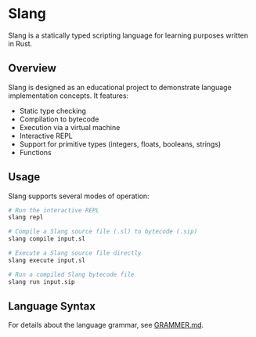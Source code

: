 # Slang

Slang is a statically typed scripting language for learning purposes written in Rust.

## Overview

Slang is designed as an educational project to demonstrate language implementation concepts. It features:

- Static type checking
- Compilation to bytecode
- Execution via a virtual machine
- Interactive REPL
- Support for primitive types (integers, floats, booleans, strings)
- Functions

## Usage

Slang supports several modes of operation:

```bash
# Run the interactive REPL
slang repl

# Compile a Slang source file (.sl) to bytecode (.sip)
slang compile input.sl

# Execute a Slang source file directly
slang execute input.sl

# Run a compiled Slang bytecode file
slang run input.sip
```

## Language Syntax

For details about the language grammar, see [GRAMMER.md](GRAMMER.md).
